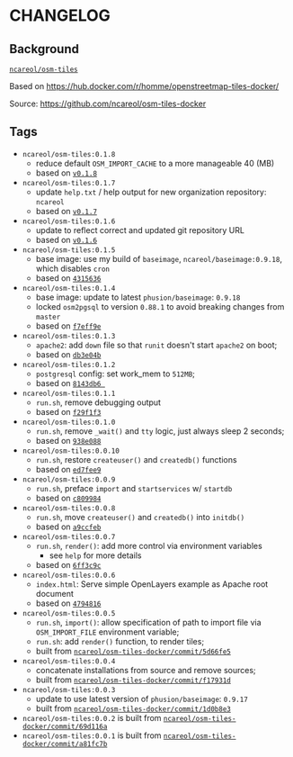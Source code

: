 # CHANGELOG

## Background

[`ncareol/osm-tiles`](https://hub.docker.com/r/ncareol/osm-tiles/)

Based on <https://hub.docker.com/r/homme/openstreetmap-tiles-docker/>

Source: <https://github.com/ncareol/osm-tiles-docker>

## Tags

- `ncareol/osm-tiles:0.1.8`
  - reduce default `OSM_IMPORT_CACHE` to a more manageable 40 (MB)
  - based on [`v0.1.8`](https://github.com/ncareol/osm-tiles-docker/releases/tag/v0.1.8)
- `ncareol/osm-tiles:0.1.7`
  - update `help.txt` / help output for new organization repository: `ncareol`
  - based on [`v0.1.7`](https://github.com/ncareol/osm-tiles-docker/releases/tag/v0.1.7)
- `ncareol/osm-tiles:0.1.6`
  - update to reflect correct and updated git repository URL
  - based on [`v0.1.6`](https://github.com/ncareol/osm-tiles-docker/releases/tag/v0.1.6)
- `ncareol/osm-tiles:0.1.5`
  - base image: use my build of `baseimage`, `ncareol/baseimage:0.9.18`, which disables `cron`
  - based on [`4315636`](https://github.com/ncareol/osm-tiles-docker/commit/4315636)
- `ncareol/osm-tiles:0.1.4`
  - base image: update to latest `phusion/baseimage`: `0.9.18`
  - locked `osm2pgsql` to version `0.88.1` to avoid breaking changes from `master`
  - based on [`f7eff9e`](https://github.com/ncareol/osm-tiles-docker/commit/f7eff9e)
- `ncareol/osm-tiles:0.1.3`
  - `apache2`: add `down` file so that `runit` doesn't start `apache2` on boot;
  - based on [`db3e04b`](https://github.com/ncareol/osm-tiles-docker/commit/db3e04b)
- `ncareol/osm-tiles:0.1.2`
  - `postgresql` config: set work_mem to `512MB`;
  - based on [`8143db6 `](https://github.com/ncareol/osm-tiles-docker/commit/8143db6)
- `ncareol/osm-tiles:0.1.1`
  - `run.sh`, remove debugging output
  - based on [`f29f1f3`](https://github.com/ncareol/osm-tiles-docker/commit/f29f1f3)
- `ncareol/osm-tiles:0.1.0`
  - `run.sh`, remove `_wait()` and `tty` logic, just always sleep 2 seconds;
  - based on [`938e088`](https://github.com/ncareol/osm-tiles-docker/commit/938e088)
- `ncareol/osm-tiles:0.0.10`
  - `run.sh`, restore `createuser()` and `createdb()` functions
  - based on [`ed7fee9`](https://github.com/ncareol/osm-tiles-docker/commit/ed7fee9)
- `ncareol/osm-tiles:0.0.9`
  - `run.sh`, preface `import` and `startservices` w/ `startdb`
  - based on [`c809984`](https://github.com/ncareol/osm-tiles-docker/commit/c809984)
- `ncareol/osm-tiles:0.0.8`
  - `run.sh`, move `createuser()` and `createdb()` into `initdb()`
  - based on [`a9ccfeb`](https://github.com/ncareol/osm-tiles-docker/commit/a9ccfeb)
- `ncareol/osm-tiles:0.0.7`
  - `run.sh`, `render()`: add more control via environment variables
    - see `help` for more details
  - based on [`6ff3c9c`](https://github.com/ncareol/osm-tiles-docker/commit/6ff3c9c)
- `ncareol/osm-tiles:0.0.6`
  - `index.html`: Serve simple OpenLayers example as Apache root document
  - based on [`4794816`](https://github.com/ncareol/osm-tiles-docker/commit/4794816)
- `ncareol/osm-tiles:0.0.5`
  - `run.sh`, `import()`: allow specification of path to import file via `OSM_IMPORT_FILE` environment variable;
  - `run.sh`: add `render()` function, to render tiles;
  - built from [`ncareol/osm-tiles-docker/commit/5d66fe5`](https://github.com/ncareol/osm-tiles-docker/commit/5d66fe5)
- `ncareol/osm-tiles:0.0.4`
  - concatenate installations from source and remove sources;
  - built from [`ncareol/osm-tiles-docker/commit/f17931d`](https://github.com/ncareol/osm-tiles-docker/commit/f17931d)
- `ncareol/osm-tiles:0.0.3`
  - update to use latest version of `phusion/baseimage`: `0.9.17`
  - built from [`ncareol/osm-tiles-docker/commit/1d0b8e3`](https://github.com/ncareol/osm-tiles-docker/commit/1d0b8e3)
- `ncareol/osm-tiles:0.0.2` is built from [`ncareol/osm-tiles-docker/commit/69d116a`](https://github.com/ncareol/osm-tiles-docker/commit/69d116a84d4567929b40965384541d4c53a99a2a)
- `ncareol/osm-tiles:0.0.1` is built from [`ncareol/osm-tiles-docker/commit/a81fc7b`](https://github.com/ncareol/osm-tiles-docker/commit/a81fc7b1b8d8e45e2ed2ac8c43f56a62ab5d79e0)
